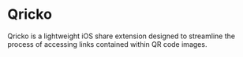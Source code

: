 # Qricko
Qricko is a lightweight iOS share extension designed to streamline the process of accessing links contained within QR code images.
